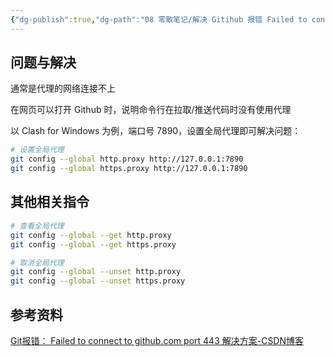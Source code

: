 ```yaml
---
{"dg-publish":true,"dg-path":"08 零散笔记/解决 Gitihub 报错 Failed to connect to github.com port 443.md","permalink":"/08 零散笔记/解决 Gitihub 报错 Failed to connect to github.com port 443/","noteIcon":"dg-note-icon","created":"2024-08-20","updated":"2024-08-20"}
---
```



## 问题与解决

通常是代理的网络连接不上

在网页可以打开 Github 时，说明命令行在拉取/推送代码时没有使用代理

以 Clash for Windows 为例，端口号 7890，设置全局代理即可解决问题：

```bash
# 设置全局代理
git config --global http.proxy http://127.0.0.1:7890 
git config --global https.proxy http://127.0.0.1:7890
```

## 其他相关指令

```bash
# 查看全局代理
git config --global --get http.proxy
git config --global --get https.proxy
```

```bash
# 取消全局代理
git config --global --unset http.proxy
git config --global --unset https.proxy
```

## 参考资料

[Git报错： Failed to connect to github.com port 443 解决方案-CSDN博客](https://blog.csdn.net/zpf1813763637/article/details/128340109)